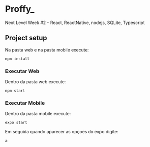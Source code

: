 # Proffy_
Next Level Week #2 - React, ReactNative, nodejs, SQLite, Typescript

## Project setup
Na pasta web e na pasta mobile execute:
```
npm install
```
### Executar Web
Dentro da pasta web execute:

```
npm start
```


### Executar Mobile
Dentro da pasta mobile execute:

```
expo start
```
Em seguida quando aparecer as opçoes do expo digite:

```
a
```
